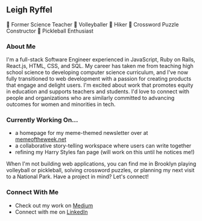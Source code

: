 ## Leigh Ryffel

🔬 Former Science Teacher 🏐 Volleyballer 🌳 Hiker 🤔 Crossword Puzzle Constructor 🏓 Pickleball Enthusiast

### About Me
I'm a full-stack Software Engineer experienced in JavaScript, Ruby on Rails, React.js, HTML, CSS, and SQL. My career has taken me from teaching high school science to developing computer science curriculum, and I've now fully transitioned to web development with a passion for creating products that engage and delight users. I'm excited about work that promotes equity in education and supports teachers and students. I'd love to connect with people and organizations who are similarly committed to advancing outcomes for women and minorities in tech.

### Currently Working On...
 - a homepage for my meme-themed newsletter over at [memeoftheweek.net](https://memeoftheweek.net)
 - a collaborative story-telling workspace where users can write together
 - refining my Harry Styles fan page (will work on this until he notices me!)

When I'm not building web applications, you can find me in Brooklyn playing volleyball or pickleball, solving crossword puzzles, or planning my next visit to a National Park. Have a project in mind? Let's connect!

### Connect With Me
 * Check out my work on [Medium](https://medium.com/@leighryffel)
 * Connect with me on [LinkedIn](https://www.linkedin.com/in/leigh-ryffel/)

<!--
**leighryffel/leighryffel** is a ✨ _special_ ✨ repository because its `README.md` (this file) appears on your GitHub profile.

Here are some ideas to get you started:

- 🔭 I’m currently working on ...
- 🌱 I’m currently learning ...
- 👯 I’m looking to collaborate on ...
- 🤔 I’m looking for help with ...
- 💬 Ask me about ...
- 📫 How to reach me: ...
- 😄 Pronouns: ...
- ⚡ Fun fact: ...
-->
